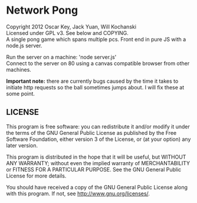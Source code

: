 # Network Pong
Copyright 2012 Oscar Key, Jack Yuan, Will Kochanski  
Licensed under GPL v3. See below and COPYING.  
A single pong game which spans multiple pcs. Front end in pure JS with a node.js server.

Run the server on a machine: 'node server.js'  
Connect to the server on 80 using a canvas compatible browser from other machines.

**Important note:** there are currently bugs caused by the time it takes to initiate http requests so the ball sometimes jumps about. I will fix these at some point.


## LICENSE
This program is free software: you can redistribute it and/or modify
it under the terms of the GNU General Public License as published by
the Free Software Foundation, either version 3 of the License, or
(at your option) any later version.

This program is distributed in the hope that it will be useful,
but WITHOUT ANY WARRANTY; without even the implied warranty of
MERCHANTABILITY or FITNESS FOR A PARTICULAR PURPOSE.  See the
GNU General Public License for more details.

You should have received a copy of the GNU General Public License
along with this program.  If not, see <http://www.gnu.org/licenses/>.